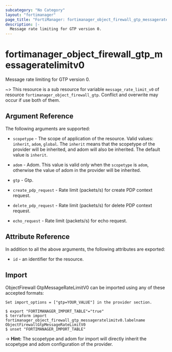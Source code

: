 ```yaml
---
subcategory: "No Category"
layout: "fortimanager"
page_title: "FortiManager: fortimanager_object_firewall_gtp_messageratelimitv0"
description: |-
  Message rate limiting for GTP version 0.
---
```


# fortimanager_object_firewall_gtp_messageratelimitv0
Message rate limiting for GTP version 0.

~> This resource is a sub resource for variable `message_rate_limit_v0` of resource `fortimanager_object_firewall_gtp`. Conflict and overwrite may occur if use both of them.



## Argument Reference


The following arguments are supported:

* `scopetype` - The scope of application of the resource. Valid values: `inherit`, `adom`, `global`. The `inherit` means that the scopetype of the provider will be inherited, and adom will also be inherited. The default value is `inherit`.
* `adom` - Adom. This value is valid only when the `scopetype` is `adom`, otherwise the value of adom in the provider will be inherited.
* `gtp` - Gtp.

* `create_pdp_request` - Rate limit (packets/s) for create PDP context request.
* `delete_pdp_request` - Rate limit (packets/s) for delete PDP context request.
* `echo_request` - Rate limit (packets/s) for echo request.


## Attribute Reference

In addition to all the above arguments, the following attributes are exported:
* `id` - an identifier for the resource.

## Import

ObjectFirewall GtpMessageRateLimitV0 can be imported using any of these accepted formats:
```
Set import_options = ["gtp=YOUR_VALUE"] in the provider section.

$ export "FORTIMANAGER_IMPORT_TABLE"="true"
$ terraform import fortimanager_object_firewall_gtp_messageratelimitv0.labelname ObjectFirewallGtpMessageRateLimitV0
$ unset "FORTIMANAGER_IMPORT_TABLE"
```
-> **Hint:** The scopetype and adom for import will directly inherit the scopetype and adom configuration of the provider.
